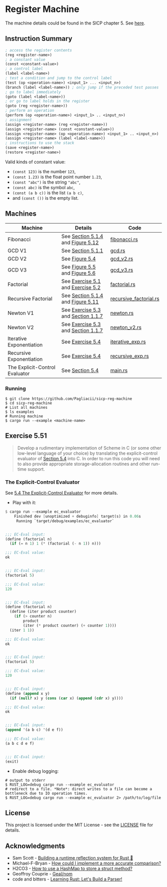 # Register Machine

The machine details could be found in the SICP chapter 5. See [here](https://sarabander.github.io/sicp/html/5_002e1.xhtml#g_t5_002e1).

## Instruction Summary

```scheme
; access the register contents
(reg <register-name>)
; a constant value
(const <constant-value>)
; a control label
(label <label-name>)
; test a condition and jump to the control label
(test (op <operation-name>) <input_1> ... <input_n>)
(branch (label <label-name>)) ; only jump if the preceded test passes
; go to label immediately
(goto (label <label-name>))
; or go to label holds in the register
(goto (reg <register-name>))
; perform an operation
(perform (op <operation-name>) <input_1> .. <input_n>)
; assignment
(assign <register-name> (reg <register-name>))
(assign <register-name> (const <constant-value>))
(assign <register-name> (op <operation-name>) <input_1> .. <input_n>)
(assign <register-name> (label <label-name>))
; instructions to use the stack
(save <register-name>)
(restore <register-name>)
```

Valid kinds of constant value:

- `(const 123)` is the number `123`,
- `(const 1.23)` is the float point number `1.23`,
- `(const "abc")` is the string `"abc"`,
- `(const abc)` is the symbol `abc`,
- `(const (a b c))` is the list `(a b c)`,
- and `(const ())` is the empty list.

## Machines

| Machine                        | Details                                                                                                                                                                              | Code                                                      |
| ------------------------------ | ------------------------------------------------------------------------------------------------------------------------------------------------------------------------------------ | --------------------------------------------------------- |
| Fibonacci                      | See [Section 5.1.4](https://sarabander.github.io/sicp/html/5_002e1.xhtml#g_t5_002e1_002e4) and [Figure 5.12](https://sarabander.github.io/sicp/html/5_002e1.xhtml#Figure-5_002e12)   | [fibonacci.rs](examples/fibonacci.rs)                     |
| GCD V1                         | See [Section 5.1.1](https://sarabander.github.io/sicp/html/5_002e1.xhtml#g_t5_002e1_002e1)                                                                                           | [gcd.rs](examples/gcd.rs)                                 |
| GCD V2                         | See [Figure 5.4](https://sarabander.github.io/sicp/html/5_002e1.xhtml#Figure-5_002e4)                                                                                                | [gcd_v2.rs](examples/gcd_v2.rs)                           |
| GCD V3                         | See [Figure 5.5](https://sarabander.github.io/sicp/html/5_002e1.xhtml#Figure-5_002e5) and [Figure 5.6](https://sarabander.github.io/sicp/html/5_002e1.xhtml#Figure-5_002e6)          | [gcd_v3.rs](examples/gcd_v3.rs)                           |
| Factorial                      | See [Exercise 5.1](https://sarabander.github.io/sicp/html/5_002e1.xhtml#Exercise-5_002e1) and [Exercise 5.2](https://sarabander.github.io/sicp/html/5_002e1.xhtml#Exercise-5_002e2)  | [factorial.rs](examples/factorial.rs)                     |
| Recursive Factorial            | See [Section 5.1.4](https://sarabander.github.io/sicp/html/5_002e1.xhtml#g_t5_002e1_002e4) and [Figure 5.11](https://sarabander.github.io/sicp/html/5_002e1.xhtml#Figure-5_002e11)   | [recursive_factorial.rs](examples/recursive_factorial.rs) |
| Newton V1                      | See [Exercise 5.3](https://sarabander.github.io/sicp/html/5_002e1.xhtml#Exercise-5_002e3) and [Section 1.1.7](https://sarabander.github.io/sicp/html/1_002e1.xhtml#g_t1_002e1_002e7) | [newton.rs](examples/newton.rs)                           |
| Newton V2                      | See [Exercise 5.3](https://sarabander.github.io/sicp/html/5_002e1.xhtml#Exercise-5_002e3) and [Section 1.1.7](https://sarabander.github.io/sicp/html/1_002e1.xhtml#g_t1_002e1_002e7) | [newton_v2.rs](examples/newton_v2.rs)                     |
| Iterative Exponentiation       | See [Exercise 5.4](https://sarabander.github.io/sicp/html/5_002e1.xhtml#Exercise-5_002e4)                                                                                            | [iterative_exp.rs](examples/iterative_exp.rs)             |
| Recursive Exponentiation       | See [Exercise 5.4](https://sarabander.github.io/sicp/html/5_002e1.xhtml#Exercise-5_002e4)                                                                                            | [recursive_exp.rs](examples/recursive_exp.rs)             |
| The Explicit-Control Evaluator | See [Section 5.4](https://sarabander.github.io/sicp/html/5_002e4.xhtml#g_t5_002e4)                                                                                                   | [main.rs](examples/ec_evaluator/main.rs)                  |

### Running

```shell
$ git clone https://github.com/Pagliacii/sicp-reg-machine
$ cd sicp-reg-machine
# List all machines
$ ls examples
# Running machine
$ cargo run --example <machine-name>
```

## Exercise 5.51

> Develop a rudimentary implementation of Scheme in C (or some other low-level language of your choice) by translating the explicit-control evaluator of [Section 5.4](https://sarabander.github.io/sicp/html/5_002e4.xhtml#g_t5_002e4) into C. In order to run this code you will need to also provide appropriate storage-allocation routines and other run-time support.

### The Explicit-Control Evaluator

See [5.4 The Explicit-Control Evaluator](https://sarabander.github.io/sicp/html/5_002e4.xhtml#g_t5_002e4) for more details.

- Play with it:

```scheme
$ cargo run --example ec_evaluator
    Finished dev [unoptimized + debuginfo] target(s) in 0.06s
     Running `target/debug/examples/ec_evaluator`


;;; EC-Eval input:
(define (factorial n)
  (if (= n 1) 1 (* (factorial (- n 1)) n)))

;;; EC-Eval value:
ok


;;; EC-Eval input:
(factorial 5)

;;; EC-Eval value:
120


;;; EC-Eval input:
(define (factorial n)
  (define (iter product counter)
    (if (> counter n)
        product
        (iter (* product counter) (+ counter 1))))
  (iter 1 1))

;;; EC-Eval value:
ok


;;; EC-Eval input:
(factorial 5)

;;; EC-Eval value:
120


;;; EC-Eval input:
(define (append x y)
  (if (null? x) y (cons (car x) (append (cdr x) y))))

;;; EC-Eval value:
ok


;;; EC-Eval input:
(append '(a b c) '(d e f))

;;; EC-Eval value:
(a b c d e f)


;;; EC-Eval input:
(exit)
```

- Enable debug logging:

```shell
# output to stderr
$ RUST_LOG=debug cargo run --example ec_evaluator
# redirect to a file. *Note*: direct writes to a file can become a bottleneck due to IO operation times.
$ RUST_LOG=debug cargo run --example ec_evaluator 2> /path/to/log/file
```

## License

This project is licensed under the MIT License - see the [LICENSE](LICENSE) file for details.

## Acknowledgments

- Sam Scott - [Building a runtime reflection system for Rust 🦀️](https://www.osohq.com/post/rust-reflection-pt-1)
- Michael-F-Bryan - [How could I implement a more accurate comparison?](https://users.rust-lang.org/t/how-could-i-implement-a-more-accurate-comparison/61698/6)
- H2CO3 - [How to use a HashMap to store a struct method?](https://users.rust-lang.org/t/how-to-use-a-hashmap-to-store-a-struct-method/61726/2)
- Geoffroy Couprie - [Geal/nom](https://github.com/Geal/nom)
- code and bitters - [Learning Rust: Let's Build a Parser!](https://codeandbitters.com/lets-build-a-parser/)
